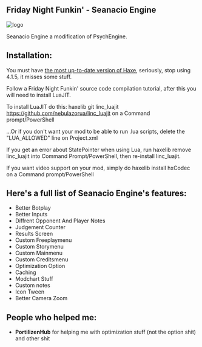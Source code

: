 **Friday Night Funkin' - Seanacio Engine**
-----------------------------------------------------------------------------------------------------------------------------------------------------------------------
![logo](https://user-images.githubusercontent.com/109459148/180726795-e7db871f-6cac-458e-b47e-f9bf05fb8611.png)

Seanacio Engine a modification of PsychEngine.

**Installation:**
-----------------------------------------------------------------------------------------------------------------------------------------------------------------------
You must have [the most up-to-date version of Haxe](https://haxe.org/download/), seriously, stop using 4.1.5, it misses some stuff.

Follow a Friday Night Funkin' source code compilation tutorial, after this you will need to install LuaJIT.

To install LuaJIT do this: haxelib git linc_luajit https://github.com/nebulazorua/linc_luajit on a Command prompt/PowerShell

...Or if you don't want your mod to be able to run .lua scripts, delete the "LUA_ALLOWED" line on Project.xml

If you get an error about StatePointer when using Lua, run haxelib remove linc_luajit into Command Prompt/PowerShell, then re-install linc_luajit.

If you want video support on your mod, simply do haxelib install hxCodec on a Command prompt/PowerShell

**Here's a full list of Seanacio Engine's features:**
-----------------------------------------------------------------------------------------------------------------------------------------------------------------------
* Better Botplay
* Better Inputs
* Diffrent Opponent And Player Notes
* Judgement Counter
* Results Screen
* Custom Freeplaymenu
* Custom Storymenu
* Custom Mainmenu
* Custom Creditsmenu
* Optimization Option
* Caching
* Modchart Stuff
* Custom notes
* Icon Tween
* Better Camera Zoom

**People who helped me:**
-----------------------------------------------------------------------------------------------------------------------------------------------------------------------
* **PortilizenHub** for helping me with optimization stuff (not the option shit) and other shit
